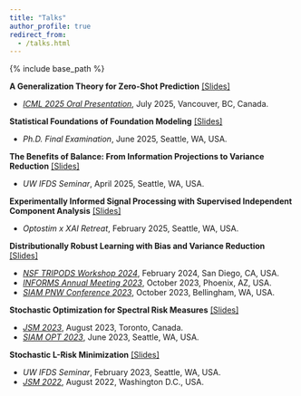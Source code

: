 ```yaml
---
title: "Talks"
author_profile: true
redirect_from:
  - /talks.html
---
```


{% include base_path %}

<!-- Leave two spaces at the end -->

**A Generalization Theory for Zero-Shot Prediction** [[Slides]](/files/zeroshot_icml2025_oral.pdf) &nbsp;
* [*ICML 2025 Oral Presentation*](https://icml.cc/virtual/2025/oral/47197), July 2025, Vancouver, BC, Canada.

**Statistical Foundations of Foundation Modeling** [[Slides]](/files/final_exam_no_appx.pdf) &nbsp;
* *Ph.D. Final Examination*, June 2025, Seattle, WA, USA.

**The Benefits of Balance: From Information Projections to Variance Reduction** [[Slides]](/files/raking_ratio_ifds_25_04_18.pdf) &nbsp;
* *UW IFDS Seminar*, April 2025, Seattle, WA, USA.

**Experimentally Informed Signal Processing with Supervised Independent Component Analysis** [[Slides]](/files/nih-retreat-2025.pdf) &nbsp;
* *Optostim x XAI Retreat*, February 2025, Seattle, WA, USA.

**Distributionally Robust Learning with Bias and Variance Reduction**  [[Slides]](/files/informs_23_10_17.pdf) &nbsp;
* [*NSF TRIPODS Workshop 2024*](https://encore.ucsd.edu/nsf-tripods-workshop/), February 2024, San Diego, CA, USA.  
* [*INFORMS Annual Meeting 2023*](https://meetings.informs.org/wordpress/phoenix2023/), October 2023, Phoenix, AZ, USA.  
* [*SIAM PNW Conference 2023*](https://sites.google.com/view/siampnw23/), October 2023, Bellingham, WA, USA.  

**Stochastic Optimization for Spectral Risk Measures**  [[Slides]](/files/siamopt23_short.pdf) &nbsp;
* [*JSM 2023*](https://ww2.amstat.org/meetings/jsm/2023/), August 2023, Toronto, Canada.
* [*SIAM OPT 2023*](https://www.siam.org/conferences/cm/conference/op23), June 2023, Seattle, WA, USA.  

**Stochastic L-Risk Minimization**  [[Slides]](/files/slrm_23_02_17.pdf) &nbsp;
* *UW IFDS Seminar*, February 2023, Seattle, WA, USA.
* [*JSM 2022*](https://ww2.amstat.org/meetings/jsm/2022/), August 2022, Washington D.C., USA.
